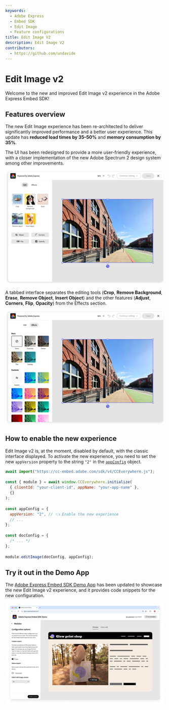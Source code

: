 ```yaml
---
keywords:
  - Adobe Express
  - Embed SDK
  - Edit Image
  - Feature configurations
title: Edit Image V2
description: Edit Image V2
contributors:
  - https://github.com/undavide
---
```


# Edit Image v2

Welcome to the new and improved Edit Image v2 experience in the Adobe Express Embed SDK!

## Features overview

The new Edit Image experience has been re-architected to deliver significantly improved performance and a better user experience. This update has **reduced load times by 35–50%** and **memory consumption by 35%**.

The UI has been redesigned to provide a more user-friendly experience, with a closer implementation of the new Adobe Spectrum 2 design system among other improvements.

![Edit Image V2 new experience](./img/edit-image-v2_new-ui.png)

A tabbed interface separates the editing tools (**Crop**, **Remove Background**, **Erase**, **Remove Object**, **Insert Object**) and the other features (**Adjust**, **Corners**, **Flip**, **Opacity**) from the Effects section.

![Edit Image V2 new experience](./img/edit-image-v2_tabs.png)

## How to enable the new experience

Edit Image v2 is, at the moment, disabled by default, with the classic interface displayed. To activate the new experience, you need to set the new `appVersion` property to the string `"2"` in the [`appConfig`](../../v4/shared/src/types/module/app-config-types/interfaces/edit-image-app-config.md) object.

```js
await import("https://cc-embed.adobe.com/sdk/v4/CCEverywhere.js");

const { module } = await window.CCEverywhere.initialize(
  { clientId: "your-client-id", appName: "your-app-name" },
  {}
);

const appConfig = {
  appVersion: "2", // 👈 Enable the new experience
  // ...
};

const docConfig = {
  /* ... */
};

module.editImage(docConfig, appConfig);
```

## Try it out in the Demo App

The [Adobe Express Embed SDK Demo App](https://demo.expressembed.com/) has been updated to showcase the new Edit Image v2 experience, and it provides code snippets for the new configuration.

[![Demo App](./img/editimage_demo-app.png)](https://demo.expressembed.com/)
